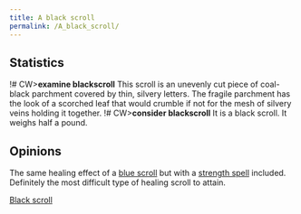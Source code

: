 ```yaml
---
title: A black scroll
permalink: /A_black_scroll/
---
```


## Statistics

!# CW\>**examine blackscroll**
This scroll is an unevenly cut piece of coal-black parchment covered by
thin,
silvery letters. The fragile parchment has the look of a scorched leaf
that
would crumble if not for the mesh of silvery veins holding it
together.
!# CW\>**consider blackscroll**
It is a black scroll.
It weighs half a pound.

## Opinions

The same healing effect of a [blue scroll](A_blue_scroll "wikilink") but
with a [strength spell](Strength_spell "wikilink") included. Definitely
the most difficult type of healing scroll to attain.

[Black scroll](Category:_Miscellaneous_equipment "wikilink")